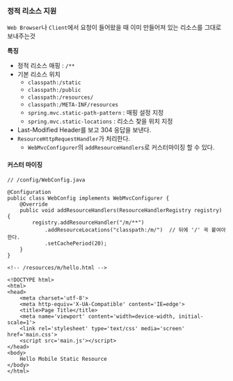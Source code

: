 ### **정적 리소스 지원**

`Web Browser`나 `Client`에서 요청이 들어왔을 때 이미 만들어져 있는 리소스를 그대로 보내주는것

**특징**

- 정적 리소스 매핑 : `/**`
- 기본 리소스 위치
    - `classpath:/static`
    - `classpath:/public`
    - `classpath:/resources/`
    - `classpath:/META-INF/resources`
    - `spring.mvc.static-path-pattern` : 매핑 설정 지정
    - `spring.mvc.static-locations` : 리소스 찾을 위치 지정
- Last-Modified Header를 보고 304 응답을 보낸다.
- `ResourceHttpRequestHandler`가 처리한다.
    - `WebMvcConfigurer`의 `addResourceHandlers`로 커스터마이징 할 수 있다.

#### 커스터 마이징
```
// /config/WebConfig.java
 
@Configuration
public class WebConfig implements WebMvcConfigurer {
    @Override
    public void addResourceHandlers(ResourceHandlerRegistry registry) {
        registry.addResourceHandler("/m/**")
            .addResourceLocations("classpath:/m/")	// 뒤에 '/' 꼭 붙여아 한다.
            .setCachePeriod(20);
    }
}
```

```
<!-- /resources/m/hello.html -->
 
<!DOCTYPE html>
<html>
<head>
    <meta charset='utf-8'>
    <meta http-equiv='X-UA-Compatible' content='IE=edge'>
    <title>Page Title</title>
    <meta name='viewport' content='width=device-width, initial-scale=1'>
    <link rel='stylesheet' type='text/css' media='screen' href='main.css'>
    <script src='main.js'></script>
</head>
<body>
    Hello Mobile Static Resource
</body>
</html>
```
